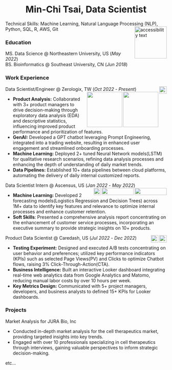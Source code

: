 
<h1 align='center'>
  Min-Chi Tsai,  Data Scientist
</h1>

<p align='left'>
  Technical Skills: Machine Learning, Natural Language Processing (NLP), Python, SQL, R, AWS, Git
  <a href="https://www.linkedin.com/in/min-chi-tsai/">
    <img  align="right"  src="https://img.shields.io/badge/linkedin-%230077B5.svg?&style=for-the-badge&logo=linkedin&logoColor=white"
      width="100" alt="accessibility text"/>
  </a>&nbsp;&nbsp;
</p>

    
### Education
MS. Data Science @ Northeastern University, US (_May 2022_)  
BS. Bioinformatics @ Southeast University, CN (_Jun 2018_)

### Work Experience
Data Scientist/Engineer @ Zerologix, TW (_Oct 2022_ - _Present_)
<img align="right" src="https://img.shields.io/badge/MySQL-005C84?style=for-the-badge&logo=mysql&logoColor=white" height="23" />
<img align="right" src="https://img.shields.io/badge/Databricks-FF3621?style=for-the-badge&logo=Databricks&logoColor=white" width="110"/>
<img align="right" src="https://tinyurl.com/2p9ft7xf" width="110"/>  
- **Product Analysis:** Collaborated with 3+ product managers to drive decision-making through exploratory data analysis (EDA) and descriptive statistics, influencing improved product performance and prioritization of features.
- **GenAI:** Developed a GPT chatbot leveraging Prompt Engineering, integrated into a trading website, resulting in enhanced user engagement and streamlined onboarding processes.
- **Machine Learning:** Deployed 2+ tuned Neural Network models(LSTM) for qualitative research scenarios, refining data analysis processes and enhancing the depth of understanding of daily market trends.
- **Data Pipelines:** Established 10+ data pipelines between cloud platforms, automating the delivery of daily internal customized reports.

Data Scientist Intern @ Ascensus, US  (_Jan 2022_ - _May 2022_)   <img align="right" src="https://img.shields.io/badge/Numpy-777BB4?style=for-the-badge&logo=numpy&logoColor=white" width="100"  height="22"/>
<img align="right" src="https://img.shields.io/badge/TensorFlow-FF6F00?style=for-the-badge&logo=tensorflow&logoColor=white" width="100" height="22"/>
<img align="right" src="https://img.shields.io/badge/Keras-FF0000?style=for-the-badge&logo=keras&logoColor=white" height="22" />  
- **Machine Learning:** Developed 2 forecasting models(Logistics Regression and Decision Trees) across 1M+ data to identify key features and relevance to optimize internal processes and enhance customer retention.
- **Soft Skills**: Presented a comprehensive analysis report concentrating on the enhancement of customer service processes, incorporating an executive summary to provide strategic insights on 10+ products.

Product Data Scientist @ Caredash, US (_Jul 2022_ - _Dec 2022_)
<img align="right" src="https://img.shields.io/badge/Matomo-3152A0?style=for-the-badge&logo=Matomo&logoColor=white" height="23" />
<img align="right" src="https://img.shields.io/badge/Google%20Analytics-E37400?style=for-the-badge&logo=google%20analytics&logoColor=white" height="23" />
- **Testing Experiment:** Designed and executed A/B tests concentrating on user behavior and preferences; utilized key performance indicators (KPIs) such as selected Page Views(PV) and Clicks to optimize Chatbot flows, raising 3% Click-Through-Action(CTA).
- **Business Intelligence:** Built an interactive Looker dashboard integrating real-time web analytics data from Google Analytics and Matomo, reducing manual labor costs by over 10 hours per week.
- **Key Metrics Design:** Communicated with 5+ project managers, developers, and business analysts to defined 15+ KPIs for Looker dashboards.

### Projects
Market Analysis for JURA Bio, Inc
- Conducted in-depth market analysis for the cell therapeutics market, providing targeted insights into key trends.
- Engaged with over 10 professionals specializing in cell therapeutics through interviews, gaining valuable perspectives to inform strategic decision-making.

etc...
